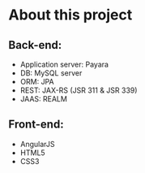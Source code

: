**About this project**
===================

Back-end:
-------------

 - Application server: Payara 
 - DB: MySQL server
 - ORM: JPA
 - REST: JAX-RS (JSR 311 & JSR 339)
 - JAAS: REALM

Front-end:
-------------

 - AngularJS
 - HTML5
 - CSS3
